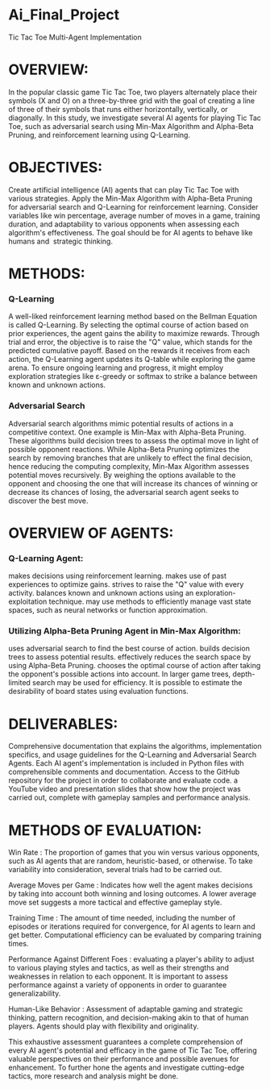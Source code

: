 # Ai_Final_Project

Tic Tac Toe Multi-Agent Implementation

# OVERVIEW:

In the popular classic game Tic Tac Toe, two players alternately place their symbols (X and O) on a three-by-three grid with the goal of creating a line of three of their symbols that runs either horizontally, vertically, or diagonally. In this study, we investigate several AI agents for playing Tic Tac Toe, such as adversarial search using Min-Max Algorithm and Alpha-Beta Pruning, and reinforcement learning using Q-Learning.

# OBJECTIVES:

Create artificial intelligence (AI) agents that can play Tic Tac Toe with various strategies.
Apply the Min-Max Algorithm with Alpha-Beta Pruning for adversarial search and Q-Learning for reinforcement learning.
Consider variables like win percentage, average number of moves in a game, training duration, and adaptability to various opponents when assessing each algorithm's effectiveness.
The goal should be for AI agents to behave like humans and  strategic thinking.


# METHODS:

### Q-Learning

A well-liked reinforcement learning method based on the Bellman Equation is called Q-Learning. By selecting the optimal course of action based on prior experiences, the agent gains the ability to maximize rewards. Through trial and error, the objective is to raise the "Q" value, which stands for the predicted cumulative payoff. Based on the rewards it receives from each action, the Q-Learning agent updates its Q-table while exploring the game arena. To ensure ongoing learning and progress, it might employ exploration strategies like ε-greedy or softmax to strike a balance between known and unknown actions.


### Adversarial Search

Adversarial search algorithms mimic potential results of actions in a competitive context. One example is Min-Max with Alpha-Beta Pruning. These algorithms build decision trees to assess the optimal move in light of possible opponent reactions. While Alpha-Beta Pruning optimizes the search by removing branches that are unlikely to effect the final decision, hence reducing the computing complexity, Min-Max Algorithm assesses potential moves recursively. By weighing the options available to the opponent and choosing the one that will increase its chances of winning or decrease its chances of losing, the adversarial search agent seeks to discover the best move.



# OVERVIEW OF AGENTS:


### Q-Learning Agent:

makes decisions using reinforcement learning.
makes use of past experiences to optimize gains.
strives to raise the "Q" value with every activity.
balances known and unknown actions using an exploration-exploitation technique.
may use methods to efficiently manage vast state spaces, such as neural networks or function approximation.


### Utilizing Alpha-Beta Pruning Agent in Min-Max Algorithm:

uses adversarial search to find the best course of action.
builds decision trees to assess potential results.
effectively reduces the search space by using Alpha-Beta Pruning.
chooses the optimal course of action after taking the opponent's possible actions into account.
In larger game trees, depth-limited search may be used for efficiency.
It is possible to estimate the desirability of board states using evaluation functions.


# DELIVERABLES:

Comprehensive documentation that explains the algorithms, implementation specifics, and usage guidelines for the Q-Learning and Adversarial Search Agents.
Each AI agent's implementation is included in Python files with comprehensible comments and documentation.
Access to the GitHub repository for the project in order to collaborate and evaluate code.
a YouTube video and presentation slides that show how the project was carried out, complete with gameplay samples and performance analysis.



# METHODS OF EVALUATION:


Win Rate               : The proportion of games that you win versus various opponents, such as AI agents that are random, heuristic-based, or otherwise. To take variability into consideration, several trials had 
                          to be carried out.
                          
Average Moves per Game : Indicates how well the agent makes decisions by taking into account both winning and losing outcomes. A lower average move set suggests a more tactical and effective gameplay style.

Training Time          : The amount of time needed, including the number of episodes or iterations required for convergence, for AI agents to learn and get better. Computational efficiency can be evaluated by 
                          comparing training times.
                          
Performance Against Different Foes : evaluating a player's ability to adjust to various playing styles and tactics, as well as their strengths and weaknesses in relation to each opponent. It is important to 
                                     assess performance against a variety of opponents in order to guarantee generalizability.
                                     
Human-Like Behavior    : Assessment of adaptable gaming and strategic thinking, pattern recognition, and decision-making akin to that of human players. Agents should play with flexibility and originality.




This exhaustive assessment guarantees a complete comprehension of every AI agent's potential and efficacy in the game of Tic Tac Toe, offering valuable perspectives on their performance and possible avenues for enhancement. To further hone the agents and investigate cutting-edge tactics, more research and analysis might be done.
